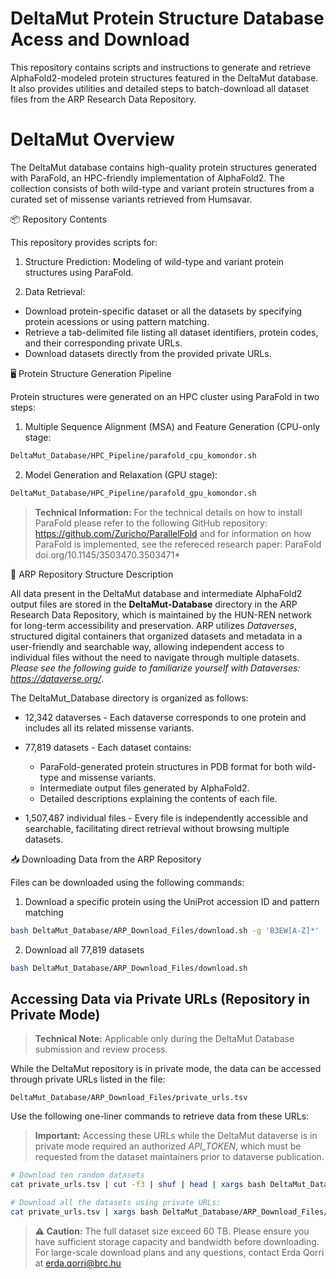 # DeltaMut Protein Structure Database Acess and Download
This repository contains scripts and instructions to generate and retrieve AlphaFold2-modeled protein structures featured in the DeltaMut database. It also provides utilities and detailed steps to batch-download all dataset files from the ARP Research Data Repository.

# DeltaMut Overview
The DeltaMut database contains high-quality protein structures generated with ParaFold, an HPC-friendly implementation of AlphaFold2. The collection consists of both wild-type and variant protein structures from a curated set of missense variants retrieved from Humsavar.


📦 Repository Contents

This repository provides scripts for:

1. Structure Prediction: Modeling of wild-type and variant protein structures using ParaFold.

2. Data Retrieval:
  - Download protein-specific dataset or all the datasets by specifying protein acessions or using pattern matching.
  - Retrieve a tab-delimited file listing all dataset identifiers, protein codes, and their corresponding private URLs.
  - Download datasets directly from the provided private URLs.

🖥️ Protein Structure Generation Pipeline

Protein structures were generated on an HPC cluster using ParaFold in two steps:

1. Multiple Sequence Alignment (MSA) and Feature Generation (CPU-only stage:
```bash
DeltaMut_Database/HPC_Pipeline/parafold_cpu_komondor.sh
```
2. Model Generation and Relaxation (GPU stage):
```bash
DeltaMut_Database/HPC_Pipeline/parafold_gpu_komondor.sh
```

> **Technical Information:** For the technical details on how to install ParaFold please refer to the following GitHub repository: https://github.com/Zuricho/ParallelFold and for information on how ParaFold is implemented, see the refereced research paper: ParaFold doi.org/10.1145/3503470.3503471*



📂 ARP Repository Structure Description

All data present in the DeltaMut database and intermediate AlphaFold2 output files are stored in the **DeltaMut-Database** directory in the ARP Research Data Repository, which is maintained by the HUN-REN network for long-term accessibility and preservation. ARP utilizes *Dataverses*, structured digital containers that organized datasets and metadata in a user-friendly and searchable way, allowing independent access to individual files without the need to navigate through multiple datasets. *Please see the following guide to familiarize yourself with Dataverses: https://dataverse.org/*.

The DeltaMut_Database directory is organized as follows:
- 12,342 dataverses - Each dataverse corresponds to one protein and includes all its related missense variants.
  
- 77,819 datasets - Each dataset contains:
  - ParaFold-generated protein structures in PDB format for both wild-type and missense variants.
  - Intermediate output files generated by AlphaFold2.
  - Detailed descriptions explaining the contents of each file.
    
- 1,507,487 individual files - Every file is independently accessible and searchable, facilitating direct retrieval without browsing multiple datasets.




📥 Downloading Data from the ARP Repository

Files can be downloaded using the following commands:

1. Download a specific protein using the UniProt accession ID and pattern matching
```bash
bash DeltaMut_Database/ARP_Download_Files/download.sh -g 'B3EW[A-Z]*'
```
2. Download all 77,819 datasets
```bash
bash DeltaMut_Database/ARP_Download_Files/download.sh
```

## Accessing Data via Private URLs (Repository in Private Mode)

> **Technical Note:** Applicable only during the DeltaMut Database submission and review process.

While the DeltaMut repository is in private mode, the data can be accessed through private URLs listed in the file:
```text
DeltaMut_Database/ARP_Download_Files/private_urls.tsv
```
Use the following one-liner commands to retrieve data from these URLs:

> **Important:** Accessing these URLs while the DeltaMut dataverse is in private mode required an authorized *API_TOKEN*, which must be requested from the dataset maintainers prior to dataverse publication.

```bash
# Download ten random datasets
cat private_urls.tsv | cut -f3 | shuf | head | xargs bash DeltaMut_Database/ARP_Download_Files/download_private.sh

# Download all the datasets using private URLs:
cat private_urls.tsv | xargs bash DeltaMut_Database/ARP_Download_Files/download_private.sh
```

> **⚠️ Caution:** The full dataset size exceed 60 TB. Please ensure you have sufficient storage capacity and bandwidth before downloading. For large-scale download plans and any questions, contact Erda Qorri at erda.qorri@brc.hu
